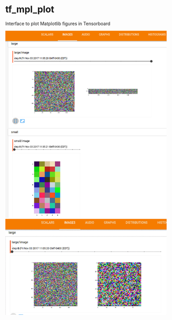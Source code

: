 # tf_mpl_plot
Interface to plot Matplotlib figures in Tensorboard

![matplotlib figures in tensorboard](./example.png)
![matplotlib figures tensorboard changing](./example_slide.gif "Example tensorboard slide")

